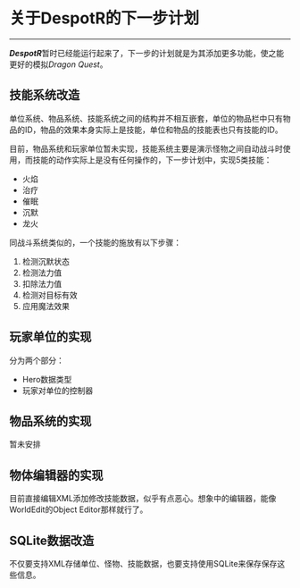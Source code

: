 ﻿# 关于DespotR的下一步计划 

---

***DespotR***暂时已经能运行起来了，下一步的计划就是为其添加更多功能，使之能更好的模拟*Dragon Quest*。

## 技能系统改造

单位系统、物品系统、技能系统之间的结构并不相互嵌套，单位的物品栏中只有物品的ID，物品的效果本身实际上是技能，单位和物品的技能表也只有技能的ID。

目前，物品系统和玩家单位暂未实现，技能系统主要是演示怪物之间自动战斗时使用，而技能的动作实际上是没有任何操作的，下一步计划中，实现5类技能：

* 火焰
* 治疗
* 催眠
* 沉默
* 龙火

同战斗系统类似的，一个技能的施放有以下步骤：

1. 检测沉默状态
2. 检测法力值
3. 扣除法力值
4. 检测对目标有效
5. 应用魔法效果

## 玩家单位的实现

分为两个部分：

* Hero数据类型
* 玩家对单位的控制器

## 物品系统的实现

暂未安排

## 物体编辑器的实现

目前直接编辑XML添加修改技能数据，似乎有点恶心。想象中的编辑器，能像WorldEdit的Object Editor那样就行了。

## SQLite数据改造

不仅要支持XML存储单位、怪物、技能数据，也要支持使用SQLite来保存保存这些信息。